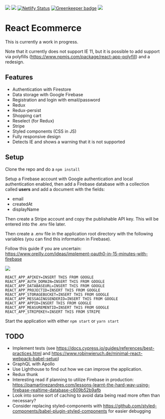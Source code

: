 <img src="https://circleci.com/gh/w3bdesign/react-ecommerce/tree/master.svg?style=svg"> <img src="https://api.codeclimate.com/v1/badges/ec3dd668ce623ddb263d/maintainability" />
[![Netlify Status](https://api.netlify.com/api/v1/badges/fa283d61-4b14-45a2-a1c4-629cd351328b/deploy-status)](https://app.netlify.com/sites/react-c776ed/deploys) [![Greenkeeper badge](https://badges.greenkeeper.io/w3bdesign/react-ecommerce.svg)](https://greenkeeper.io/)
<img src="https://www.netlify.com/img/global/badges/netlify-dark.svg"/>

# React Ecommerce

This is currently a work in progress. 

Note that it currently does not support IE 11, but it is possible to add support via polyfills (https://www.npmjs.com/package/react-app-polyfill) and a redesign.

## Features

- Authentication with Firestore
- Data storage with Google Firebase
- Registration and login with email/password
- Redux
- Redux-persist
- Shopping cart
- Reselect (for Redux)
- Stripe
- Styled components (CSS in JS)
- Fully responsive design
- Detects IE and shows a warning that it is not supported

## Setup

Clone the repo and do a `npm install`

Setup a Firebase account with Google authentication and local authentication enabled, then add a Firebase database with
a collection called <b>users</b> and add a document with the fields:

- email
- createdAt
- displayName

Then create a Stripe account and copy the publishable API key. This will be entered into the .env file later.

Then create a .env file in the application root directory with the following variables (you can find this information in Firebase).

Follow this guide if you are uncertain: <a href="https://www.oreilly.com/ideas/implement-oauth0-in-15-minutes-with-firebase">https://www.oreilly.com/ideas/implement-oauth0-in-15-minutes-with-firebase</a>

<img src="https://d3ansictanv2wj.cloudfront.net/fig_5-edeb343cd558a6242490ed3d2d646b48.png"/>

```
REACT_APP_APIKEY=INSERT THIS FROM GOOGLE
REACT_APP_AUTH_DOMAIN=INSERT THIS FROM GOOGLE
REACT_APP_DATABASEURL=INSERT THIS FROM GOOGLE
REACT_APP_PROJECTID=INSERT THIS FROM GOOGLE
REACT_APP_STORAGEBUCKET=INSERT THIS FROM GOOGLE
REACT_APP_MESSAGINGSENDERID=INSERT THIS FROM GOOGLE
REACT_APP_APPID=INSERT THIS FROM GOOGLE
REACT_APP_MEASUREMENTID=INSERT THIS FROM GOOGLE
REACT_APP_STRIPEKEY=INSERT THIS FROM STRIPE
```

Start the application with either `npm start` or `yarn start`

## TODO

- Implement tests (see https://docs.cypress.io/guides/references/best-practices.html and https://www.robinwieruch.de/minimal-react-webpack-babel-setup)
- GraphQL with Apollo
- Use Lighthouse to find out how we can improve the application.
- Redux thunk
- Interesting read if planning to utilize Firebase in production: https://pamartinezandres.com/lessons-learnt-the-hard-way-using-firebase-realtime-database-c609b52b9afb
- Look into some sort of caching to avoid data being read more often than necessary?
- Consider replacing styled-components with https://github.com/styled-components/babel-plugin-styled-components for easier debugging

